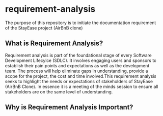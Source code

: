 # requirement-analysis
The purpose of this repository is to initiate the documentation requirement of the StayEase project (AirBnB clone)
## What is Requirement Analysis?
Requirement analysis is part of the foundational stage of every Software Development Lifecylce (SDLC). It involves engaging users and sponsors to establish their pain points and expectations as well as the development team. The process will help eliminate gaps in understanding, provide a scope for the project, the cost and time involved.This requirement analysis seeks to highlight the needs or expectations of stakeholders of StayEase (AirBnB Clone). In essence it is a meeting of the minds session to ensure all stakeholders are on the same level of understanding.
## Why is Requirement Analysis Important?
